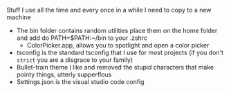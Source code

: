 Stuff I use all the time and every once in a while I need to copy to a new machine

- The bin folder contains random utilities place them on the home folder and add do PATH=$PATH:~/bin to your .zshrc
  - ColorPicker.app, allows you to spotlight and open a color picker
- tsconfig is the standard tsconfig that I use for most projects (if you don't `strict` you are a disgrace to your family)
- Bullet-train theme I like and removed the stupid characters that make pointy things, utterly supperflous
- Settings.json is the visual studio code config